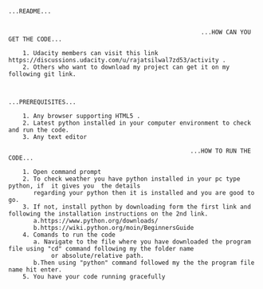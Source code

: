                                                                     ...README...

                                                         
                                                          ...HOW CAN YOU GET THE CODE...

        1. Udacity members can visit this link https://discussions.udacity.com/u/rajatsilwal7zd53/activity .
        2. Others who want to download my project can get it on my following git link.  


                                                                ...PREREQUISITES...

        1. Any browser supporting HTML5 .
        2. Latest python installed in your computer environment to check and run the code.
       	3. Any text editor

       		                                           ...HOW TO RUN THE CODE...

        1. Open command prompt 
        2. To check weather you have python installed in your pc type python, if  it gives you  the details 
           regarding your python then it is installed and you are good to go.
        3. If not, install python by downloading form the first link and following the installation instructions on the 2nd link.
           a.https://www.python.org/downloads/
           b.https://wiki.python.org/moin/BeginnersGuide
        4. Comands to run the code
       	   a. Navigate to the file where you have downloaded the program file using "cd" command following my the folder name 
       	     	or absolute/relative path.
       	   b.Then using "python" command followed my the the program file name hit enter.
        5. You have your code running gracefully    